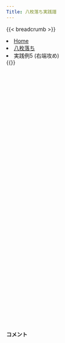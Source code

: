 ```yaml
---
Title: 八枚落ち実践譜
---
```

{{< breadcrumb >}}
  <li class="breadcrumb-item"><a href="/shogi-beginners/">Home</a></li>
  <li class="breadcrumb-item"><a href="/shogi-beginners/8mai/">八枚落ち</a></li>
  <li class="breadcrumb-item active" aria-current="page">実践例5 (右端攻め)</li>
{{</ breadcrumb >}}
<div class="row pt-3">
  <div class="col-lg-1"></div>
  <div class="col-sm" tabindex="-1">
    <script id="example-kif" type="text/plain">
手合割：八枚落ち
下手：上手
上手：下手
手数----指手---------消費時間--
*<ruby>右端<rt>みぎはし</rt></ruby><ruby>攻<rt>せ</rt></ruby>めの<ruby>勝<rt>か</rt></ruby>ち<ruby>方<rt>かた</rt></ruby>をおぼえましょう。
*<div class="text-center"><img class="img-fluid pt-3 w-50" src="/shogi-beginners/img/cat11.webp"></div>
   1 ７二金(61)
   2 ７六歩(77)
   3 ４二玉(51)
   4 １六歩(17)
   5 ３二金(41)
   6 １五歩(16)
*<ruby>右端<rt>みぎはし</rt></ruby>から<ruby>攻<rt>せ</rt></ruby>めるのもシンプルながら<ruby>有力<rt>ゆうりょく</rt></ruby>です。
   7 ２四歩(23)
*<ruby>問題<rt>もんだい</rt></ruby>: <ruby>次<rt>つぎ</rt></ruby>の<ruby>手<rt>て</rt></ruby>を<ruby>考<rt>かんが</rt></ruby>えてみましょう。
*<div><img class="img-fluid" src="/shogi-beginners/img/cat2.webp"></div>
   8 １七香(19)
*☖<ruby>２四<rt>にーよん</rt></ruby><ruby>歩<rt>ふ</rt></ruby>を見て☗<ruby>２六<rt>にーろく</rt></ruby><ruby>歩<rt>ふ</rt></ruby>も<ruby>有力<rt>ゆうりょく</rt></ruby>ですが、この<ruby>手<rt>て</rt></ruby>のほうがわかりやすいです。
   9 ２三金(32)
  10 １八飛(28)
  11 ４四歩(43)
  12 １四歩(15)
  13 同　歩(13)
  14 同　香(17)
  15 ３二玉(42)
  16 １三香成(14)
  17 ３四金(23)
*<ruby>問題<rt>もんだい</rt></ruby>: <ruby>次<rt>つぎ</rt></ruby>の<ruby>手<rt>て</rt></ruby>を<ruby>考<rt>かんが</rt></ruby>えてみましょう。
*<div><img class="img-fluid" src="/shogi-beginners/img/cat2.webp"></div>
  18 １二成香(13)
*☗<ruby>１三<rt>いちさん</rt></ruby><ruby>飛成<rt>ひなり</rt></ruby>を<ruby>作<rt>つく</rt></ruby>る☗<ruby>１二<rt>いちにー</rt></ruby><ruby>成香<rt>なりきょう</rt></ruby>が<ruby>正解<rt>せいかい</rt></ruby>です。
  19 ４三玉(32)
*<ruby>上手<rt>うわて</rt></ruby>は<ruby>端<rt>はし</rt></ruby>が<ruby>受<rt>う</rt></ruby>からないため<ruby>王<rt>おう</rt></ruby>を<ruby>逃<rt>に</rt></ruby>げます。
  20 ２二成香(12)
  21 ６四歩(63)
  22 ２三成香(22)
  23 ５四玉(43)
  24 １三飛成(18)
  25 ４五金(34)
  26 ３三成香(23)
  27 ３六歩打
*<ruby>問題<rt>もんだい</rt></ruby>: <ruby>次<rt>つぎ</rt></ruby>の<ruby>手<rt>て</rt></ruby>を<ruby>考<rt>かんが</rt></ruby>えてみましょう。
*<div><img class="img-fluid" src="/shogi-beginners/img/cat2.webp"></div>
  28 同　歩(37)
*<ruby>上手<rt>うわて</rt></ruby>の<ruby>攻<rt>せ</rt></ruby>めはていねいに<ruby>応<rt>おう</rt></ruby>じておくのが<ruby>安全<rt>あんぜん</rt></ruby>です。☖<ruby>同金<rt>どうきん</rt></ruby>には☗<ruby>３八金<rt>さんはちきん</rt></ruby>としましょう。
  29 ７一金(72)
  30 ４三成香(33)
  31 ８四歩(83)
  32 ５三成香(43)
  33 ６五玉(54)
  34 ６三成香(53)
  35 ７六玉(65)
*<ruby>問題<rt>もんだい</rt></ruby>: <ruby>次<rt>つぎ</rt></ruby>の<ruby>手<rt>て</rt></ruby>を<ruby>考<rt>かんが</rt></ruby>えてみましょう。
*<div><img class="img-fluid" src="/shogi-beginners/img/cat2.webp"></div>
  36 ５三龍(13)
*<ruby>手<rt>て</rt></ruby>が<ruby>広<rt>ひろ</rt></ruby>いですが<ruby>龍<rt>りゅう</rt></ruby>の<ruby>力<rt>ちから</rt></ruby>をいかして<ruby>攻<rt>せ</rt></ruby>めるのがいいです。
  37 ５六歩打
  38 ５八金(49)
*☗<ruby>同歩<rt>どうふ</rt></ruby>でもいいです。
  39 ５七歩成(56)
  40 同　金(58)
  41 ５八歩打
  42 同　金(57)
  43 ３六金(45)
  44 ６四龍(53)
  45 ５七歩打
  46 同　金(58)
  47 ８五玉(76)
  48 ６六角(88)
  49 ７四歩(73)
  50 ７三成香(63)
  51 ９五玉(85)
  52 ７四龍(64)
  53 ２五歩(24)
  54 ８四龍(74)
  55 投了
*<a href="/shogi-beginners/8mai/example6/">
*<ruby>次<rt>つぎ</rt></ruby>の<ruby>棋譜<rt>きふ</rt></ruby>を<ruby>見<rt>み</rt></ruby>よう！
*<div class="text-center"><img class="img-fluid pt-3 w-50" src="/shogi-beginners/img/cat1.webp"></div></a>
まで54手で下手の勝ち
    </script>
    <svg id="example" class="board" xmlns="http://www.w3.org/2000/svg" viewBox="0,0,400,540"></svg>
  </div>
  <div class="col-sm">
    <h4 class="pt-3">コメント</h4>
    <div id="comment"></div>
  </div>
  <div class="col-lg-1"></div>
</div>
